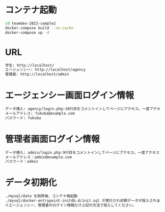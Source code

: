 

# コンテナ起動

```bash
cd teamdev-2022-sample2
docker-compose build --no-cache
docker-compose up -d
```

# URL

```bash
学生: http://localhost/
エージェンシー: http://localhost/agency
管理者: http://localhost/admin
```

# エージェンシー画面ログイン情報
```bash
データ挿入: agency/login.php:10行目をコメントインしてページにアクセス。一度アクセスしたらコメントアウト
メールアドレス: fukuba@example.com
パスワード: fukuba
```

# 管理者画面ログイン情報

```bash
データ挿入: admin/login.php:9行目をコメントインしてページにアクセス。一度アクセスしたらコメントアウト
メールアドレス：admin@example.com
パスワード：admin
```

# データ初期化

```bash
./mysql/data を削除後、コンテナ再起動
./mysql/docker-entrypoint-initdb.d/init.sql が実行され初期データが投入されます
※エージェンシー、管理者のログイン情報だけ上記の方法で投入してください。
```
